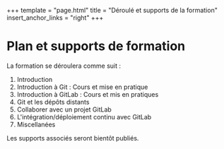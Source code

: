 +++
template = "page.html"
title = "Déroulé et supports de la formation"
insert_anchor_links = "right"
+++

# Plan et supports de formation

La formation se déroulera comme suit : 

1. Introduction
2. Introduction à Git : Cours et mise en pratique
3. Introduction à GitLab : Cours et mis en pratiques
4. Git et les dépôts distants
5. Collaborer avec un projet GitLab
6. L'intégration/déploiement continu avec GitLab
7. Miscellanées

Les supports associés seront bientôt publiés. 